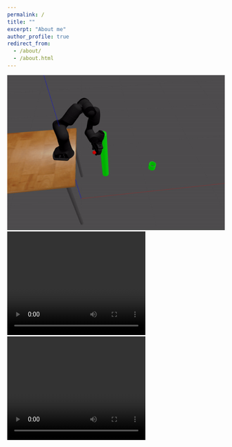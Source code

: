 ```yaml
---
permalink: /
title: ""
excerpt: "About me"
author_profile: true
redirect_from: 
  - /about/
  - /about.html
---
```


<img src='/images/toss.gif'>
<video width="320" height="240" controls>
  <source src='videos/pendubot.mp4' type=video/mp4>
</video>
<video width="320" height="240" controls>
  <source src='videos/acrobot.mp4' type=video/mp4>
</video>